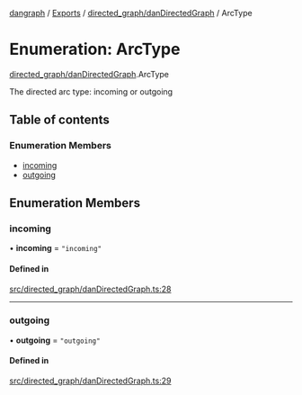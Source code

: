 [dangraph](../README.md) / [Exports](../modules.md) / [directed\_graph/danDirectedGraph](../modules/directed_graph_danDirectedGraph.md) / ArcType

# Enumeration: ArcType

[directed\_graph/danDirectedGraph](../modules/directed_graph_danDirectedGraph.md).ArcType

The directed arc type: incoming or outgoing

## Table of contents

### Enumeration Members

- [incoming](directed_graph_danDirectedGraph.ArcType.md#incoming)
- [outgoing](directed_graph_danDirectedGraph.ArcType.md#outgoing)

## Enumeration Members

### incoming

• **incoming** = ``"incoming"``

#### Defined in

[src/directed_graph/danDirectedGraph.ts:28](https://github.com/evildead/DanGraph/blob/2bfd060/src/directed_graph/danDirectedGraph.ts#L28)

___

### outgoing

• **outgoing** = ``"outgoing"``

#### Defined in

[src/directed_graph/danDirectedGraph.ts:29](https://github.com/evildead/DanGraph/blob/2bfd060/src/directed_graph/danDirectedGraph.ts#L29)
